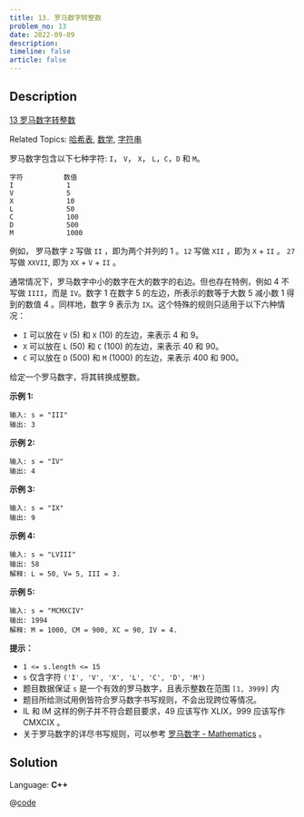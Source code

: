 ```yaml
---
title: 13. 罗马数字转整数
problem_no: 13
date: 2022-09-09
description: 
timeline: false
article: false
---
```


## Description

[13 罗马数字转整数](https://leetcode.cn/problems/roman-to-integer/)

Related Topics: [哈希表](https://leetcode.cn/tag/hash-table/), [数学](https://leetcode.cn/tag/math/), [字符串](https://leetcode.cn/tag/string/)

罗马数字包含以下七种字符: `I`， `V`， `X`， `L`，`C`，`D` 和 `M`。

```
字符          数值
I             1
V             5
X             10
L             50
C             100
D             500
M             1000
```

例如， 罗马数字 `2` 写做 `II` ，即为两个并列的 1 。`12` 写做 `XII` ，即为 `X` + `II` 。 `27` 写做  `XXVII`, 即为 `XX` + `V` + `II` 。

通常情况下，罗马数字中小的数字在大的数字的右边。但也存在特例，例如 4 不写做 `IIII`，而是 `IV`。数字 1 在数字 5 的左边，所表示的数等于大数 5 减小数 1 得到的数值 4 。同样地，数字 9 表示为 `IX`。这个特殊的规则只适用于以下六种情况：

*   `I` 可以放在 `V` (5) 和 `X` (10) 的左边，来表示 4 和 9。
*   `X` 可以放在 `L` (50) 和 `C` (100) 的左边，来表示 40 和 90。
*   `C` 可以放在 `D` (500) 和 `M` (1000) 的左边，来表示 400 和 900。

给定一个罗马数字，将其转换成整数。

**示例 1:**

```
输入: s = "III"
输出: 3
```

**示例 2:**

```
输入: s = "IV"
输出: 4
```

**示例 3:**

```
输入: s = "IX"
输出: 9
```

**示例 4:**

```
输入: s = "LVIII"
输出: 58
解释: L = 50, V= 5, III = 3.
```

**示例 5:**

```
输入: s = "MCMXCIV"
输出: 1994
解释: M = 1000, CM = 900, XC = 90, IV = 4.
```

**提示：**

*   `1 <= s.length <= 15`
*   `s` 仅含字符 `('I', 'V', 'X', 'L', 'C', 'D', 'M')`
*   题目数据保证 `s` 是一个有效的罗马数字，且表示整数在范围 `[1, 3999]` 内
*   题目所给测试用例皆符合罗马数字书写规则，不会出现跨位等情况。
*   IL 和 IM 这样的例子并不符合题目要求，49 应该写作 XLIX，999 应该写作 CMXCIX 。
*   关于罗马数字的详尽书写规则，可以参考 [罗马数字 - Mathematics](https://b2b.partcommunity.com/community/knowledge/zh_CN/detail/10753/%E7%BD%97%E9%A9%AC%E6%95%B0%E5%AD%97#knowledge_article) 。


## Solution

Language: **C++**

@[code](../../../algorithm/code/leet-code/13-main.cpp)
